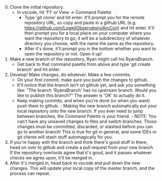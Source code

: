 0. Clone the initial repository.
    - In vscode, hit 'F1' or View -> Command Palette
        - Type 'git clone' and hit enter. It'll prompt you for the
          remote repository URL, so copy and paste in a github URL
          (e.g. https://github.com/LowellObservatory/ArcCon) and hit enter.
          It'll then prompt you for a local place on your computer where you
          want the repository to go; it will be a subdirectory of whatever
          directory you choose, with the name the same as the repository.
        - After it's done, it'll prompt you in the bottom whether you want
          to open the repository or not. Open it up!
1. Make a new branch of the repository, Ryan might call his RyansBranch.
    - Get back to that command palette from above and type 'git create branch'
      and hit enter.
2. Develop! Make changes, do whatever. Make a few commits.
    - On your first commit, make sure you push the changes to github.
    - It'll notice that the branch isn't on github yet, and ask you
      something like:
          "The branch 'RyansBranch' has no upstream branch.
           Would you like to publish this branch?"
      The answer is 'OK' to actually do it.
    - Keep making commits, and when you're done (or when you want) push them
      to github.
          - Making the new branch automatically put your local repository
            onto the new branch.  If you ever need to jump between branches,
            the Command Palette is your friend.
              - NOTE: You can't have any unsaved changes to files and switch
                branches.  Those changes must be committed, discarded, or
                stashed before you can go to another branch! This is true
                for git in general, and some IDEs or git clients will
                stash stuff automagically for you.
3. If you're happy with the branch and think there's good stuff in there,
   head on over to github and create a pull request from your new branch.
   If the repository overlords agree that it's good, and it passes whatever
   checks we agree upon, it'll be merged in.
4. After it's merged in, head back to vscode and pull down the new changes.
   This will update your local copy of the master branch, and the
   process can repeat.